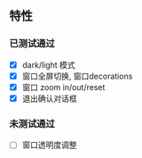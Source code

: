 ## 特性
### 已测试通过
- [x] dark/light 模式
- [x] 窗口全屏切换, 窗口decorations
- [x] 窗口 zoom in/out/reset
- [x] 退出确认对话框
### 未测试通过
- [ ] 窗口透明度调整